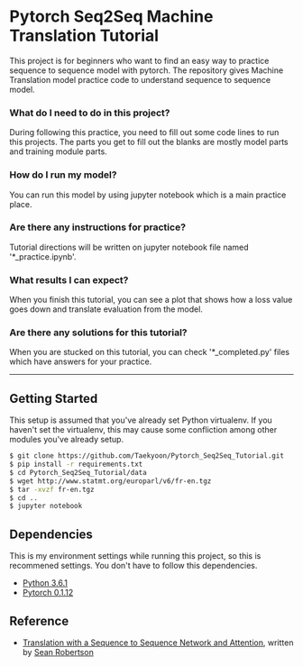 # Pytorch Seq2Seq Machine Translation Tutorial
This project is for beginners who want to find an easy way to practice sequence to sequence model with pytorch. The repository gives Machine Translation model practice code to understand sequence to sequence model. 

### What do I need to do in this project?
During following this practice, you need to fill out some code lines to run this projects. The parts you get to fill out the blanks are mostly model parts and training module parts.

### How do I run my model?
You can run this model by using jupyter notebook which is a main practice place.  

### Are there any instructions for practice?
Tutorial directions will be written on jupyter notebook file named '*_practice.ipynb'. 

### What results I can expect? 
When you finish this tutorial, you can see a plot that shows how a loss value goes down and translate evaluation from the model. 

### Are there any solutions for this tutorial?
When you are stucked on this tutorial, you can check '*_completed.py' files which have answers for your practice. 

------------------------------------------------------------------------------------------------------------
## Getting Started 
This setup is assumed that you've already set Python virtualenv. If you haven't set the virtualenv, this may cause some confliction among other modules you've already setup.

```bash
$ git clone https://github.com/Taekyoon/Pytorch_Seq2Seq_Tutorial.git
$ pip install -r requirements.txt
$ cd Pytorch_Seq2Seq_Tutorial/data
$ wget http://www.statmt.org/europarl/v6/fr-en.tgz
$ tar -xvzf fr-en.tgz
$ cd ..
$ jupyter notebook
```

## Dependencies
This is my environment settings while running this project, so this is recommened settings. You don't have to follow this dependencies.
* [Python 3.6.1](https://www.continuum.io/downloads)
* [Pytorch 0.1.12](http://pytorch.org/)

## Reference
* [Translation with a Sequence to Sequence Network and Attention](http://pytorch.org/tutorials/intermediate/seq2seq_translation_tutorial.html), written by [Sean Robertson](https://github.com/spro/practical-pytorch)
